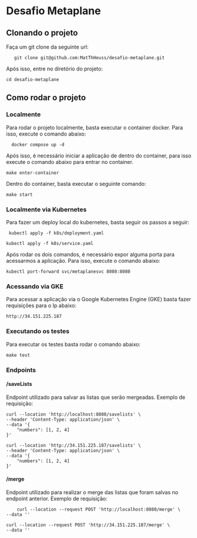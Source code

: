 # Desafio Metaplane

## Clonando o projeto

Faça um git clone da seguinte url:

```shell
   git clone git@github.com:MatThHeuss/desafio-metaplane.git
```

Após isso, entre no diretório do projeto:

```shell
cd desafio-metaplane
```

## Como rodar o projeto

### Localmente

Para rodar o projeto localmente, basta executar o container docker.
Para isso, execute o comando abaixo:

```shell
  docker compose up -d
```

Após isso, é necessário iniciar a aplicação de dentro do container, para isso
execute o comando abaixo para entrar no container.

```shell
make enter-container
```

Dentro do container, basta executar o seguinte comando:

```shell
make start
```

### Localmente via Kubernetes

Para fazer um deploy local do kubernetes, basta seguir os passos a seguir:

```shell
 kubectl apply -f k8s/deployment.yaml
```

```shell
kubectl apply -f k8s/service.yaml
```

Após rodar os dois comandos, é necessário expor alguma porta para acessarmos a aplicação. Para isso,
execute o comando abaixo:

```shell
kubectl port-forward svc/metaplanesvc 8080:8080
```

### Acessando via GKE

Para acessar a aplicação via o Google Kubernetes Engine (GKE)
basta fazer requisições para o Ip abaixo:

```
http://34.151.225.187
```

### Executando os testes

Para executar os testes basta rodar o comando abaixo:

```shell
make test
```

### Endpoints

#### /saveLists

Endpoint utilizado para salvar as listas que serão mergeadas.
Exemplo de requisição:

```curl
curl --location 'http://localhost:8080/savelists' \
--header 'Content-Type: application/json' \
--data '{
    "numbers": [1, 2, 4]
}'
```

```curl
curl --location 'http://34.151.225.187/savelists' \
--header 'Content-Type: application/json' \
--data '{
    "numbers": [1, 2, 4]
}'
```

#### /merge

Endpoint utilizado para realizar o merge das listas que foram salvas
no endpoint anterior.
Exemplo de requisição:

```curl
    curl --location --request POST 'http://localhost:8080/merge' \
--data ''
```

```curl
curl --location --request POST 'http://34.151.225.187/merge' \
--data ''
```
